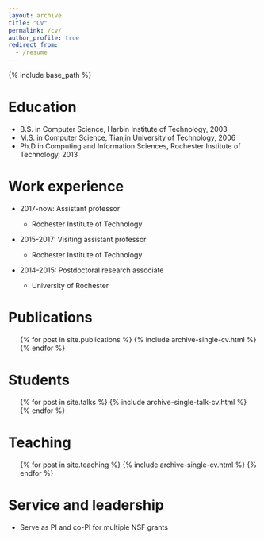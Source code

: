 ```yaml
---
layout: archive
title: "CV"
permalink: /cv/
author_profile: true
redirect_from:
  - /resume
---
```


{% include base_path %}

Education
======
* B.S. in Computer Science, Harbin Institute of Technology, 2003
* M.S. in Computer Science, Tianjin University of Technology, 2006
* Ph.D in Computing and Information Sciences, Rochester Institute of Technology, 2013 

Work experience
======
* 2017-now: Assistant professor
  * Rochester Institute of Technology
  
* 2015-2017: Visiting assistant professor
  * Rochester Institute of Technology

* 2014-2015: Postdoctoral research associate
  * University of Rochester
  

Publications
======
  <ul>{% for post in site.publications %}
    {% include archive-single-cv.html %}
  {% endfor %}</ul>
  
Students
======
  <ul>{% for post in site.talks %}
    {% include archive-single-talk-cv.html %}
  {% endfor %}</ul>
  
Teaching
======
  <ul>{% for post in site.teaching %}
    {% include archive-single-cv.html %}
  {% endfor %}</ul>
  
Service and leadership
======
* Serve as PI and co-PI for multiple NSF grants
